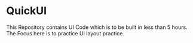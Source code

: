 # QuickUI

This Repository contains UI Code which is to be built in less than 5 hours. The Focus here is to practice UI layout practice.
